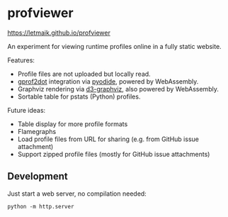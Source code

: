 # profviewer

https://letmaik.github.io/profviewer

An experiment for viewing runtime profiles online in a fully static website.

Features:
- Profile files are not uploaded but locally read.
- [gprof2dot](https://github.com/jrfonseca/gprof2dot) integration via [pyodide](https://github.com/iodide-project/pyodide), powered by WebAssembly.
- Graphviz rendering via [d3-graphviz](https://github.com/magjac/d3-graphviz), also powered by WebAssembly.
- Sortable table for pstats (Python) profiles.

Future ideas:
- Table display for more profile formats
- Flamegraphs
- Load profile files from URL for sharing (e.g. from GitHub issue attachment)
- Support zipped profile files (mostly for GitHub issue attachments)

## Development

Just start a web server, no compilation needed:
```
python -m http.server
```
